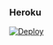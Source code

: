 ### Heroku
[![Deploy](https://www.herokucdn.com/deploy/button.svg)](https://heroku.com/deploy?template=https://github.com/Narutodem/SDP)
